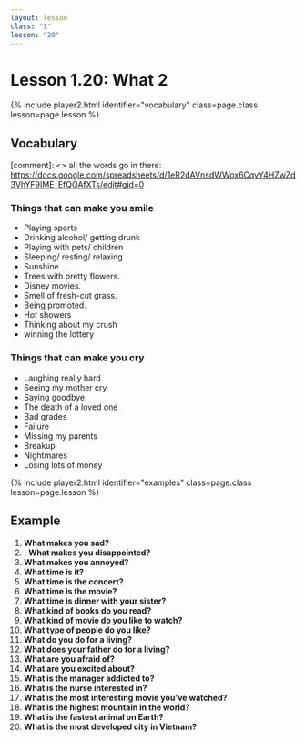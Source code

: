 ```yaml
---
layout: lesson
class: "1"
lesson: "20"
---
```



# Lesson 1.20: What 2


{% include player2.html identifier="vocabulary" class=page.class lesson=page.lesson %}
## Vocabulary 

[comment]: <>  all the words go in there: https://docs.google.com/spreadsheets/d/1eR2dAVnsdWWox6CqvY4HZwZd3VhYF9IME_EfQQAfXTs/edit#gid=0
### Things that can make you smile 

-  Playing sports
- Drinking alcohol/ getting drunk 
-  Playing with pets/ children 
-  Sleeping/ resting/ relaxing 
-  Sunshine 
-  Trees with pretty flowers.
-  Disney movies. 
-  Smell of fresh-cut grass.
-  Being promoted.
-   Hot showers
-  Thinking about my crush
-   winning the lottery

### Things that can make you cry 

-  Laughing really hard
-  Seeing my mother cry 
-  Saying goodbye.
-  The death of a loved one
-  Bad grades
-  Failure 
-  Missing my parents 
-  Breakup
-  Nightmares 
-  Losing lots of money





{% include player2.html identifier="examples" class=page.class lesson=page.lesson %}

## Example

1. **What makes you sad?**
2. . **What makes you disappointed?**
3. **What makes you annoyed?**
4. **What time is it?**
5. **What time is the concert?** 
6. **What time is the movie?** 
7. **What time is dinner with your sister?**
8. **What kind of books do you read?**
9. **What kind of movie do you like to watch?**
10. **What type of people do you like?**
11. **What do you do for a living?**
12. **What does your father do for a living?**
13. **What are you afraid of?**
14. **What are you excited about?**
15. **What is the manager addicted to?**
16. **What is the nurse interested in?**
17. **What is the most interesting movie you’ve watched?**
18. **What is the highest mountain in the world?**
19. **What is the fastest animal on Earth?**
20. **What is the most developed city in Vietnam?**